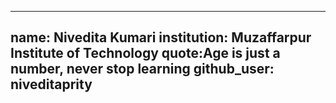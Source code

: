
---
name: Nivedita Kumari 
institution: Muzaffarpur Institute of Technology 
quote:Age is just a number, never stop learning
github_user: niveditaprity
---
